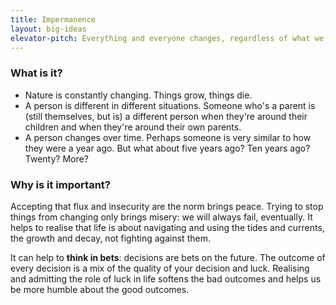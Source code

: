 ```yaml
---
title: Impermanence
layout: big-ideas
elevator-pitch: Everything and everyone changes, regardless of what we might think or want.
---
```


### What is it?

- Nature is constantly changing. Things grow, things die.
- A person is different in different situations. Someone who's a parent is (still themselves, but is) a different person when they're around their children and when they're around their own parents.
- A person changes over time. Perhaps someone is very similar to how they were a year ago. But what about five years ago? Ten years ago? Twenty? More?

### Why is it important?

Accepting that flux and insecurity are the norm brings peace. Trying to stop things from changing only brings misery: we will always fail, eventually. It helps to realise that life is about navigating and using the tides and currents, the growth and decay, not fighting against them.

It can help to **think in bets**: decisions are bets on the future. The outcome of every decision is a mix of the quality of your decision and luck. Realising and admitting the role of luck in life softens the bad outcomes and helps us be more humble about the good outcomes.